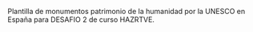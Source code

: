 Plantilla de monumentos patrimonio de la humanidad por la UNESCO en España para DESAFIO 2 de curso HAZRTVE.
